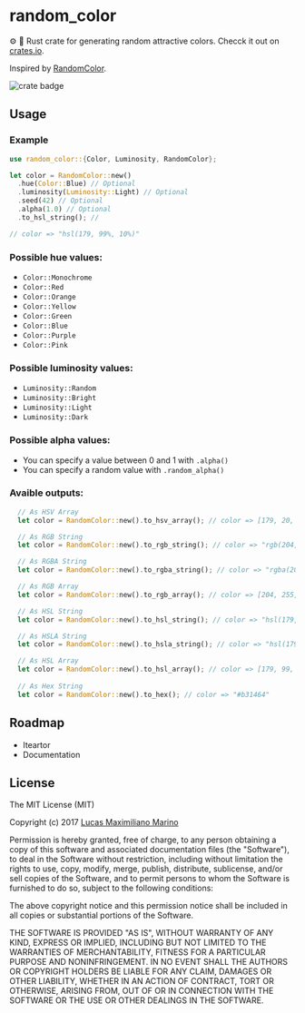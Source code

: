 # random_color
:gear: :art: Rust crate for generating random attractive colors. Checck it out on [crates.io](https://crates.io/crates/random_color).

Inspired by [RandomColor](https://github.com/davidmerfield/randomColor).

![crate badge](https://img.shields.io/crates/v/random_color.svg)
## Usage 

### Example

```rust
use random_color::{Color, Luminosity, RandomColor};

let color = RandomColor::new()
  .hue(Color::Blue) // Optional
  .luminosity(Luminosity::Light) // Optional
  .seed(42) // Optional
  .alpha(1.0) // Optional
  .to_hsl_string(); // 

// color => "hsl(179, 99%, 10%)"
```

### Possible hue values: 
  + `Color::Monochrome`
  + `Color::Red`
  + `Color::Orange`
  + `Color::Yellow`
  + `Color::Green`
  + `Color::Blue`
  + `Color::Purple`
  + `Color::Pink`

### Possible luminosity values: 
  + `Luminosity::Random`
  + `Luminosity::Bright`
  + `Luminosity::Light`
  + `Luminosity::Dark`

### Possible alpha values:
  + You can specify a value between 0 and 1 with `.alpha()`
  + You can specify a random value with `.random_alpha()`
  
### Avaible outputs:
```rust
  // As HSV Array
  let color = RandomColor::new().to_hsv_array(); // color => [179, 20, 100]

  // As RGB String
  let color = RandomColor::new().to_rgb_string(); // color => "rgb(204, 255, 254)"

  // As RGBA String
  let color = RandomColor::new().to_rgba_string(); // color => "rgba(204, 255, 254, 1)"

  // As RGB Array
  let color = RandomColor::new().to_rgb_array(); // color => [204, 255, 254]

  // As HSL String
  let color = RandomColor::new().to_hsl_string(); // color => "hsl(179, 99%, 10%)"

  // As HSLA String
  let color = RandomColor::new().to_hsla_string(); // color => "hsl(179, 99%, 10%, 1)"

  // As HSL Array
  let color = RandomColor::new().to_hsl_array(); // color => [179, 99, 10]
  
  // As Hex String
  let color = RandomColor::new().to_hex(); // color => "#b31464"
```
## Roadmap

+ Iteartor
+ Documentation

## License

The MIT License (MIT)

Copyright (c) 2017 <a href="http://lucasmarino.me">Lucas Maximiliano Marino</a>

Permission is hereby granted, free of charge, to any person obtaining a copy
of this software and associated documentation files (the "Software"), to deal
in the Software without restriction, including without limitation the rights
to use, copy, modify, merge, publish, distribute, sublicense, and/or sell
copies of the Software, and to permit persons to whom the Software is
furnished to do so, subject to the following conditions:

The above copyright notice and this permission notice shall be included in all
copies or substantial portions of the Software.

THE SOFTWARE IS PROVIDED "AS IS", WITHOUT WARRANTY OF ANY KIND, EXPRESS OR
IMPLIED, INCLUDING BUT NOT LIMITED TO THE WARRANTIES OF MERCHANTABILITY,
FITNESS FOR A PARTICULAR PURPOSE AND NONINFRINGEMENT. IN NO EVENT SHALL THE
AUTHORS OR COPYRIGHT HOLDERS BE LIABLE FOR ANY CLAIM, DAMAGES OR OTHER
LIABILITY, WHETHER IN AN ACTION OF CONTRACT, TORT OR OTHERWISE, ARISING FROM,
OUT OF OR IN CONNECTION WITH THE SOFTWARE OR THE USE OR OTHER DEALINGS IN THE
SOFTWARE.
